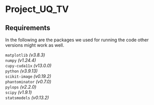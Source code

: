 # Project_UQ_TV



## Requirements
In the following are the packages we used for running the code other versions might work as well.

`matplotlib` *(v3.8.3)*  
`numpy` *(v1.24.4)*  
`cupy-cuda11x` *(v13.0.0)*    
`python` *(v3.9.13)*  
`scikit-image` *(v0.19.2)*  
`phantominator` *(v0.7.0)*   
`pylops` *(v2.2.0)*   
`scipy` *(v1.9.1)*   
`statsmodels` *(v0.13.2)*
